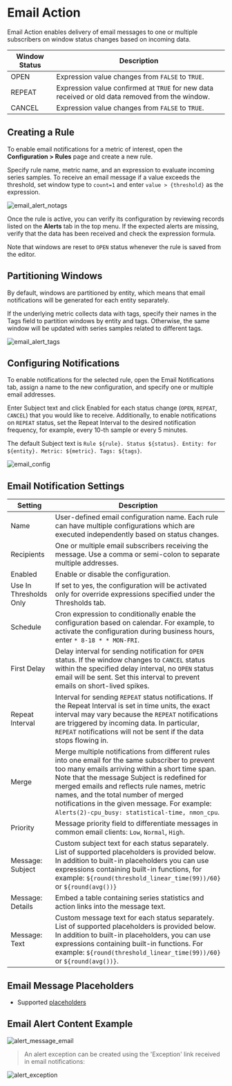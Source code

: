 # Email Action

Email Action enables delivery of email messages to one or multiple
subscribers on window status changes based on incoming data.

| Window Status | Description |
| --- | --- |
| OPEN | Expression value changes from `FALSE` to `TRUE`. |
| REPEAT | Expression value confirmed at `TRUE` for new data received or old data removed from the window. |
| CANCEL | Expression value changes from `FALSE` to `TRUE`. |

## Creating a Rule

To enable email notifications for a metric of interest, open the **Configuration > Rules** page and create a new
rule.

Specify rule name, metric name, and an expression to evaluate incoming
series samples. To receive an email message if a value exceeds the
threshold, set window type to `count=1` and enter `value > {threshold}`
as the expression.

![email\_alert\_notags](images/email_alert_notags.png)

Once the rule is active, you can verify its configuration by reviewing
records listed on the **Alerts** tab in the top menu. If the expected alerts are missing, verify that
the data has been received and check the expression formula.

Note that windows are reset to `OPEN` status whenever the rule is saved
from the editor.

## Partitioning Windows

By default, windows are partitioned by entity, which means that email
notifications will be generated for each entity separately.

If the underlying metric collects data with tags, specify their names in
the Tags field to partition windows by entity and tags. Otherwise, the
same window will be updated with series samples related to different
tags.

![email\_alert\_tags](images/email_alert_tags.png)

## Configuring Notifications

To enable notifications for the selected rule, open the Email Notifications
tab, assign a name to the new configuration, and specify one or multiple
email addresses.

Enter Subject text and click Enabled for each status change (`OPEN`,
`REPEAT`, `CANCEL`) that you would like to receive. Additionally, to enable
notifications on `REPEAT` status, set the Repeat Interval to the desired
notification frequency, for example, every 10-th sample or every 5 minutes.

The default Subject text is
`Rule ${rule}. Status ${status}. Entity: for ${entity}. Metric: ${metric}. Tags: ${tags}`.

![email\_config](images/email_config1.png)

## Email Notification Settings

| Setting | Description |
| --- | --- |
| Name | User-defined email configuration name. Each rule can have multiple configurations which are executed independently based on status changes. |
| Recipients | One or multiple email subscribers receiving the message. Use a comma or semi-colon to separate multiple addresses. |
| Enabled | Enable or disable the configuration. |
| Use In Thresholds Only | If set to yes, the configuration will be activated only for override expressions specified under the Thresholds tab. |
| Schedule | Cron expression to conditionally enable the configuration based on calendar. For example, to activate the configuration during business hours, enter `* 8-18 * * MON-FRI`. |
| First Delay | Delay interval for sending notification for `OPEN` status. If the window changes to `CANCEL` status within the specified delay interval, no `OPEN` status email will be sent. Set this interval to prevent emails on short-lived spikes. |
| Repeat Interval | Interval for sending `REPEAT` status notifications. If the Repeat Interval is set in time units, the exact interval may vary because the `REPEAT` notifications are triggered by incoming data. In particular, `REPEAT` notifications will not be sent if the data stops flowing in. |
| Merge | Merge multiple notifications from different rules into one email for the same subscriber to prevent too many emails arriving within a short time span. Note that the message Subject is redefined for merged emails and reflects rule names, metric names, and the total number of merged notifications in the given message. For example: `Alerts(2)-cpu_busy: statistical-time, nmon_cpu`. |
| Priority | Message priority field to differentiate messages in common email clients: `Low`, `Normal`, `High`. |
| Message: Subject | Custom subject text for each status separately. List of supported placeholders is provided below. In addition to built-in placeholders you can use expressions containing built-in functions, for example: `${round(threshold_linear_time(99))/60}` or `${round(avg())}` |
| Message: Details | Embed a table containing series statistics and action links into the message text. |
| Message: Text | Custom message text for each status separately. List of supported placeholders is provided below. In addition to built-in placeholders, you can use expressions containing built-in functions. For example: `${round(threshold_linear_time(99))/60}` or `${round(avg())}`. |

## Email Message Placeholders

* Supported [placeholders](placeholders.md)

## Email Alert Content Example

![](images/alert_message_email.png "alert_message_email")

> An alert exception can be created using the 'Exception' link received in email notifications:

![](images/alert_exception.png "alert_exception")
